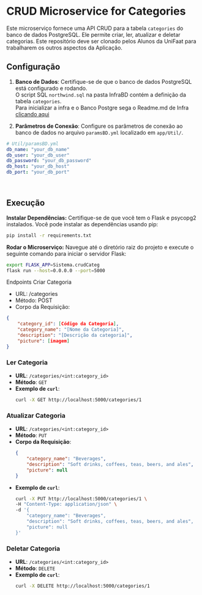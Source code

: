 # CRUD Microservice for Categories

Este microserviço fornece uma API CRUD para a tabela `categories` do banco de dados PostgreSQL. Ele permite criar, ler, atualizar e deletar categorias.
Este repositório deve ser clonado pelos Alunos da UniFaat para trabalharem os outros aspectos da Aplicação.

## Configuração

1. **Banco de Dados**: Certifique-se de que o banco de dados PostgreSQL está configurado e rodando. 
<br>O script SQL `northwind.sql` na pasta InfraBD contém a definição da tabela `categories`.<br>
Para inicializar a infra e o Banco Postgre sega o Readme.md de Infra [clicando aqui](../InfraBD/Readme.md)

2. **Parâmetros de Conexão**: Configure os parâmetros de conexão ao banco de dados no arquivo `paramsBD.yml` localizado em `app/Util/`.

```yaml
# Util/paramsBD.yml
db_name: "your_db_name"
db_user: "your_db_user"
db_password: "your_db_password"
db_host: "your_db_host"
db_port: "your_db_port"
```
<br>

## Execução
**Instalar Dependências:** 
Certifique-se de que você tem o Flask e psycopg2 instalados. Você pode instalar as dependências usando pip:
```sh
pip install -r requirements.txt
```

**Rodar o Microserviço:** 
Navegue até o diretório raiz do projeto e execute o seguinte comando para iniciar o servidor Flask:
```sh
export FLASK_APP=Sistema.crudCateg
flask run --host=0.0.0.0 --port=5000
```
Endpoints
Criar Categoria
- URL: /categories
- Método: POST
- Corpo da Requisição:
```json
{
    "category_id": [Código da Categoria],
    "category_name": "[Nome da Categoria]",
    "description": "[Descrição da categoria]",
    "picture": [imagem]
}
```
### Ler Categoria

- **URL**: `/categories/<int:category_id>`
- **Método**: `GET`
- **Exemplo de `curl`**:
  ```sh
  curl -X GET http://localhost:5000/categories/1
  ```

### Atualizar Categoria

- **URL**: `/categories/<int:category_id>`
- **Método**: `PUT`
- **Corpo da Requisição**:
  ```json
  {
      "category_name": "Beverages",
      "description": "Soft drinks, coffees, teas, beers, and ales",
      "picture": null
  }
  ```
- **Exemplo de `curl`**:
  ```sh
  curl -X PUT http://localhost:5000/categories/1 \
  -H "Content-Type: application/json" \
  -d '{
      "category_name": "Beverages",
      "description": "Soft drinks, coffees, teas, beers, and ales",
      "picture": null
  }'
  ```

### Deletar Categoria

- **URL**: `/categories/<int:category_id>`
- **Método**: `DELETE`
- **Exemplo de `curl`**:
  ```sh
  curl -X DELETE http://localhost:5000/categories/1
  ```
